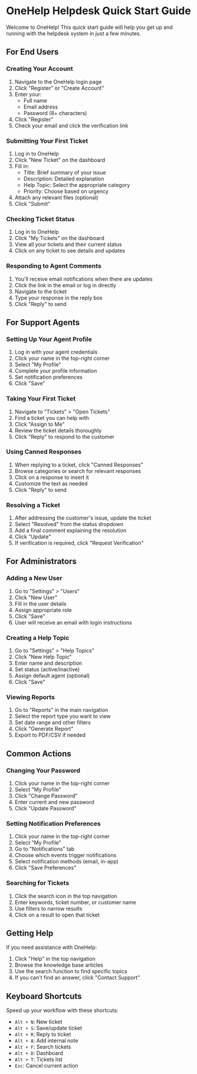 # OneHelp Helpdesk Quick Start Guide

Welcome to OneHelp! This quick start guide will help you get up and running with the helpdesk system in just a few minutes.

## For End Users

### Creating Your Account

1. Navigate to the OneHelp login page
2. Click "Register" or "Create Account"
3. Enter your:
   - Full name
   - Email address
   - Password (8+ characters)
4. Click "Register"
5. Check your email and click the verification link

### Submitting Your First Ticket

1. Log in to OneHelp
2. Click "New Ticket" on the dashboard
3. Fill in:
   - Title: Brief summary of your issue
   - Description: Detailed explanation
   - Help Topic: Select the appropriate category
   - Priority: Choose based on urgency
4. Attach any relevant files (optional)
5. Click "Submit"

### Checking Ticket Status

1. Log in to OneHelp
2. Click "My Tickets" on the dashboard
3. View all your tickets and their current status
4. Click on any ticket to see details and updates

### Responding to Agent Comments

1. You'll receive email notifications when there are updates
2. Click the link in the email or log in directly
3. Navigate to the ticket
4. Type your response in the reply box
5. Click "Reply" to send

## For Support Agents

### Setting Up Your Agent Profile

1. Log in with your agent credentials
2. Click your name in the top-right corner
3. Select "My Profile"
4. Complete your profile information
5. Set notification preferences
6. Click "Save"

### Taking Your First Ticket

1. Navigate to "Tickets" > "Open Tickets"
2. Find a ticket you can help with
3. Click "Assign to Me"
4. Review the ticket details thoroughly
5. Click "Reply" to respond to the customer

### Using Canned Responses

1. When replying to a ticket, click "Canned Responses"
2. Browse categories or search for relevant responses
3. Click on a response to insert it
4. Customize the text as needed
5. Click "Reply" to send

### Resolving a Ticket

1. After addressing the customer's issue, update the ticket
2. Select "Resolved" from the status dropdown
3. Add a final comment explaining the resolution
4. Click "Update"
5. If verification is required, click "Request Verification"

## For Administrators

### Adding a New User

1. Go to "Settings" > "Users"
2. Click "New User"
3. Fill in the user details
4. Assign appropriate role
5. Click "Save"
6. User will receive an email with login instructions

### Creating a Help Topic

1. Go to "Settings" > "Help Topics"
2. Click "New Help Topic"
3. Enter name and description
4. Set status (active/inactive)
5. Assign default agent (optional)
6. Click "Save"

### Viewing Reports

1. Go to "Reports" in the main navigation
2. Select the report type you want to view
3. Set date range and other filters
4. Click "Generate Report"
5. Export to PDF/CSV if needed

## Common Actions

### Changing Your Password

1. Click your name in the top-right corner
2. Select "My Profile"
3. Click "Change Password"
4. Enter current and new password
5. Click "Update Password"

### Setting Notification Preferences

1. Click your name in the top-right corner
2. Select "My Profile"
3. Go to "Notifications" tab
4. Choose which events trigger notifications
5. Select notification methods (email, in-app)
6. Click "Save Preferences"

### Searching for Tickets

1. Click the search icon in the top navigation
2. Enter keywords, ticket number, or customer name
3. Use filters to narrow results
4. Click on a result to open that ticket

## Getting Help

If you need assistance with OneHelp:

1. Click "Help" in the top navigation
2. Browse the knowledge base articles
3. Use the search function to find specific topics
4. If you can't find an answer, click "Contact Support"

## Keyboard Shortcuts

Speed up your workflow with these shortcuts:

- `Alt + N`: New ticket
- `Alt + S`: Save/update ticket
- `Alt + R`: Reply to ticket
- `Alt + A`: Add internal note
- `Alt + F`: Search tickets
- `Alt + D`: Dashboard
- `Alt + T`: Tickets list
- `Esc`: Cancel current action
